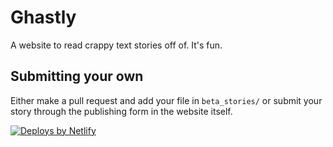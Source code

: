 # Ghastly
A website to read crappy text stories off of. It's fun.

## Submitting your own
Either make a pull request and add your file in `beta_stories/` or submit your story through the publishing form in the website itself.

<a href="https://www.netlify.com"> <img src="https://www.netlify.com/v3/img/components/netlify-color-bg.svg" alt="Deploys by Netlify" /> </a>
